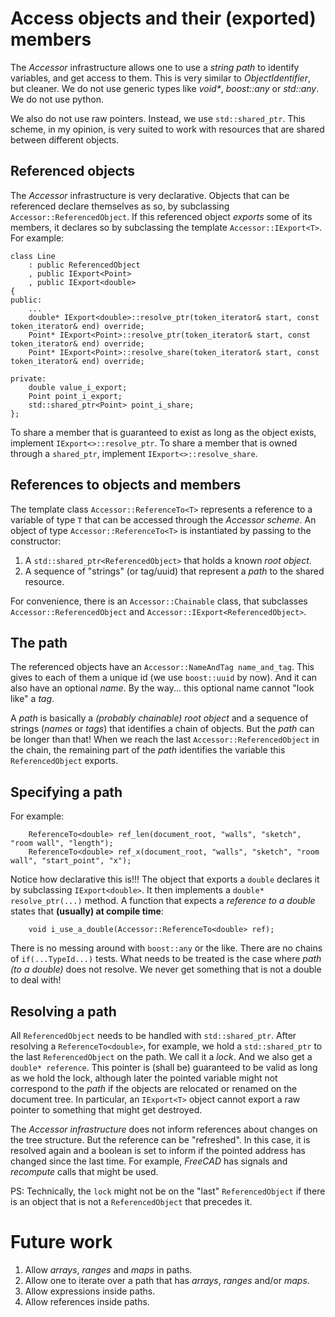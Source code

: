 # Access objects and their (exported) members

The *Accessor* infrastructure allows one to use a *string path*
to identify variables, and get access to them.
This is very similar to *ObjectIdentifier*, but cleaner.
We do not use generic types like *void\**, *boost::any* or *std::any*.
We do not use python.

We also do not use raw pointers.
Instead, we use `std::shared_ptr`.
This scheme, in my opinion,
is very suited to work with resources that are shared between different objects.


## Referenced objects

The *Accessor* infrastructure is very declarative.
Objects that can be referenced declare themselves as so,
by subclassing `Accessor::ReferencedObject`.
If this referenced object *exports* some of its members,
it declares so by subclassing the template `Accessor::IExport<T>`.
For example:
```
class Line
    : public ReferencedObject
    , public IExport<Point>
    , public IExport<double>
{
public:
    ...
    double* IExport<double>::resolve_ptr(token_iterator& start, const token_iterator& end) override;
    Point* IExport<Point>::resolve_ptr(token_iterator& start, const token_iterator& end) override;
    Point* IExport<Point>::resolve_share(token_iterator& start, const token_iterator& end) override;

private:
    double value_i_export;
    Point point_i_export;
    std::shared_ptr<Point> point_i_share;
};
```

To share a member that is guaranteed to exist as long as the object exists,
implement `IExport<>::resolve_ptr`.
To share a member that is owned through a `shared_ptr`,
implement `IExport<>::resolve_share`.


## References to objects and members

The template class `Accessor::ReferenceTo<T>`
represents a reference to a variable of type `T`
that can be accessed through the *Accessor scheme*.
An object of type `Accessor::ReferenceTo<T>` is instantiated by passing to the constructor:
1. A `std::shared_ptr<ReferencedObject>` that holds a known *root object*.
2. A sequence of "strings" (or tag/uuid) that represent a *path* to the shared resource.

For convenience, there is an `Accessor::Chainable` class,
that subclasses `Accessor::ReferencedObject` and `Accessor::IExport<ReferencedObject>`.


## The path

The referenced objects have an `Accessor::NameAndTag name_and_tag`.
This gives to each of them a unique id (we use `boost::uuid` by now).
And it can also have an optional *name*.
By the way... this optional name cannot "look like" a *tag*.

A *path* is basically a *(probably chainable) root object*
and a sequence of strings (*names* or *tags*) that identifies a chain of objects.
But the *path* can be longer than that!
When we reach the last `Accessor::ReferencedObject` in the chain,
the remaining part of the *path* identifies the variable this `ReferencedObject` exports.


## Specifying a path

For example:
```
    ReferenceTo<double> ref_len(document_root, "walls", "sketch", "room wall", "length");
    ReferenceTo<double> ref_x(document_root, "walls", "sketch", "room wall", "start_point", "x");
```

Notice how declarative this is!!!
The object that exports a `double` declares it by subclassing `IExport<double>`.
It then implements a `double* resolve_ptr(...)` method.
A function that expects a *reference to a double*
states that **(usually) at compile time**:
```
    void i_use_a_double(Accessor::ReferenceTo<double> ref);
```
There is no messing around with `boost::any` or the like.
There are no chains of `if(...TypeId...)` tests.
What needs to be treated is the case where *path (to a double)* does not resolve.
We never get something that is not a double to deal with!


## Resolving a path

All `ReferencedObject` needs to be handled with `std::shared_ptr`.
After resolving a `ReferenceTo<double>`, for example,
we hold a `std::shared_ptr` to the last `ReferencedObject` on the path.
We call it a *lock*.
And we also get a `double* reference`.
This pointer is (shall be) guaranteed to be valid as long as we hold the lock,
although later the pointed variable might not correspond to the *path*
if the objects are relocated or renamed on the document tree.
In particular, an `IExport<T>` object cannot export a raw pointer to something
that might get destroyed.

The *Accessor infrastructure* does not inform references about changes
on the tree structure. But the reference can be "refreshed".
In this case, it is resolved again and a boolean is set to inform if
the pointed address has changed since the last time.
For example, *FreeCAD* has signals and *recompute* calls that might be used.

PS: Technically, the `lock` might not be on the "last" `ReferencedObject` if there is an object that is not a `ReferencedObject` that precedes it.


# Future work

1. Allow *arrays*, *ranges* and *maps* in paths.
2. Allow one to iterate over a path that has *arrays*, *ranges* and/or *maps*.
3. Allow expressions inside paths.
4. Allow references inside paths.

